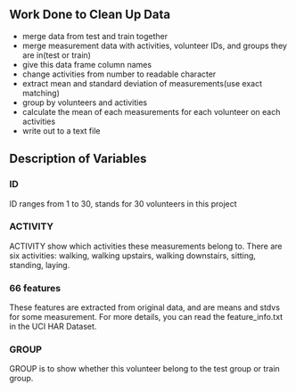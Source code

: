 ## Work Done to Clean Up Data
* merge data from test and train together
* merge measurement data with activities, volunteer IDs, and groups they are in(test or train)
* give this data frame column names
* change activities from number to readable character
* extract mean and standard deviation of measurements(use exact matching)
* group by volunteers and activities
* calculate the mean of each measurements for each volunteer on each activities
* write out to a text file

## Description of Variables
### ID
ID ranges from 1 to 30, stands for 30 volunteers in this project
### ACTIVITY
ACTIVITY show which activities these measurements belong to. There are six activities: walking, walking upstairs, walking downstairs, sitting, standing, laying.
### 66 features
These features are extracted from original data, and are means and stdvs for some measurement. For more details, you can read the feature_info.txt in the UCI HAR Dataset.
### GROUP
GROUP is to show whether this volunteer belong to the test group or train group.